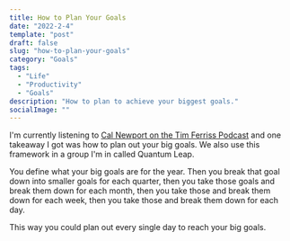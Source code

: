 ```yaml
---
title: How to Plan Your Goals
date: "2022-2-4"
template: "post"
draft: false
slug: "how-to-plan-your-goals"
category: "Goals"
tags:
  - "Life"
  - "Productivity"
  - "Goals"
description: "How to plan to achieve your biggest goals."
socialImage: ""
---
```


I'm currently listening to [Cal Newport on the Tim Ferriss Podcast](https://www.youtube.com/watch?v=atuEOcRznpA&t) and one takeaway I got was how to plan out your big goals. We also use this framework in a group I'm in called Quantum Leap. 

You define what your big goals are for the year. Then you break that goal down into smaller goals for each quarter, then you take those goals and break them down for each month, then you take those and break them down for each week, then you take those and break them down for each day. 

This way you could plan out every single day to reach your big goals.